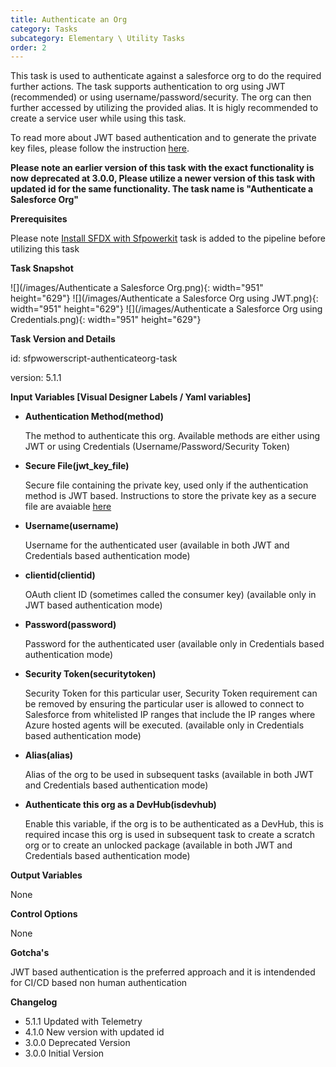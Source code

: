 ```yaml
---
title: Authenticate an Org
category: Tasks
subcategory: Elementary \ Utility Tasks
order: 2
---
```


This task is used to authenticate against a salesforce org to do the required further actions. The task supports authentication to org using JWT (recommended) or using username/password/security. The org can then further accessed by utilizing the provided alias. It is higly recommended to create a service user while using this task.

To read more about JWT based authentication and to generate the private key files, please follow the instruction&nbsp;[here](https://developer.salesforce.com/docs/atlas.en-us.sfdx_dev.meta/sfdx_dev/sfdx_dev_auth_jwt_flow.htm).

**Please note an earlier version of this task with the exact functionality is now deprecated at 3.0.0, Please utilize a newer version of this task with updated id for the same functionality. The task name is "Authenticate a Salesforce Org"**

**Prerequisites**

Please note [Install SFDX with Sfpowerkit](/Tasks/Common-Utility-Tasks/Install%20SFDX%20CLI/) task is added to the pipeline before utilizing this task


**Task Snapshot**

![](/images/Authenticate a Salesforce Org.png){: width="951" height="629"} ![](/images/Authenticate a Salesforce Org using JWT.png){: width="951" height="629"} ![](/images/Authenticate a Salesforce Org using Credentials.png){: width="951" height="629"}

**Task Version and Details**

id: sfpwowerscript-authenticateorg-task

version: 5.1.1

**Input Variables \[Visual Designer Labels / Yaml variables\]**

* **Authentication Method(method)**

  The method to authenticate this org. Available methods are either using JWT or using Credentials (Username/Password/Security Token)

* **Secure File(jwt\_key\_file)**

  Secure file containing the private key, used only if the authentication method is JWT based. Instructions to store the private key as a secure file are avaiable [here](https://docs.microsoft.com/en-us/azure/devops/pipelines/library/secure-files?view=azure-devops)

* **Username(username)**

  Username for the authenticated user (available in both JWT and Credentials based authentication mode)

* **clientid(clientid)**

  OAuth client ID (sometimes called the consumer key) (available only in JWT based authentication mode)

* **Password(password)**

  Password for the authenticated user (available only in Credentials based authentication mode)

* **Security Token(securitytoken)**

  Security Token for this particular user, Security Token requirement can be removed by ensuring the particular user is allowed to connect to Salesforce from whitelisted IP ranges that include the IP ranges where Azure hosted agents will be executed. (available only in Credentials based authentication mode)

* **Alias(alias)**

  Alias of the org to be used in subsequent tasks (available in both JWT and Credentials based authentication mode)

* **Authenticate this org as a DevHub(isdevhub)**

  Enable this variable, if the org is to be authenticated as a DevHub, this is required incase this org is used in subsequent task to create a scratch org or to create an unlocked package (available in both JWT and Credentials based authentication mode)

**Output Variables**

None

**Control Options**

None

**Gotcha's**

JWT based authentication is the preferred approach and it is intendended for CI/CD based non human authentication

**Changelog**

* 5.1.1 Updated with Telemetry
* 4.1.0 New version with updated id
* 3.0.0 Deprecated Version
* 3.0.0 Initial Version